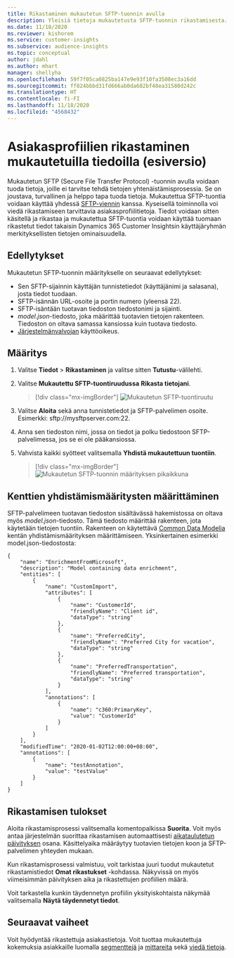 ```yaml
---
title: Rikastaminen mukautetun SFTP-tuonnin avulla
description: Yleisiä tietoja mukautetusta SFTP-tuonnin rikastamisesta.
ms.date: 11/18/2020
ms.reviewer: kishorem
ms.service: customer-insights
ms.subservice: audience-insights
ms.topic: conceptual
author: jdahl
ms.author: mhart
manager: shellyha
ms.openlocfilehash: 59f7f05ca0825ba147e9e93f10fa3508ec3a16dd
ms.sourcegitcommit: ff824bbbd31fd666ab0da682bf48ea31580d242c
ms.translationtype: HT
ms.contentlocale: fi-FI
ms.lasthandoff: 11/18/2020
ms.locfileid: "4568432"
---
```

# <a name="enrich-customer-profiles-with-custom-data-preview"></a>Asiakasprofiilien rikastaminen mukautetuilla tiedoilla (esiversio)

Mukautetun SFTP (Secure File Transfer Protocol) -tuonnin avulla voidaan tuoda tietoja, joille ei tarvitse tehdä tietojen yhtenäistämisprosessia. Se on joustava, turvallinen ja helppo tapa tuoda tietoja. Mukautettua SFTP-tuontia voidaan käyttää yhdessä [SFTP-viennin](export-sftp.md) kanssa. Kyseisellä toiminnolla voi viedä rikastamiseen tarvittavia asiakasprofiilitietoja. Tiedot voidaan sitten käsitellä ja rikastaa ja mukautettua SFTP-tuontia voidaan käyttää tuomaan rikastetut tiedot takaisin Dynamics 365 Customer Insightsin käyttäjäryhmän merkityksellisten tietojen ominaisuudella.

## <a name="prerequisites"></a>Edellytykset

Mukautetun SFTP-tuonnin määritykselle on seuraavat edellytykset:

- Sen SFTP-sijainnin käyttäjän tunnistetiedot (käyttäjänimi ja salasana), josta tiedot tuodaan.
- SFTP-isännän URL-osoite ja portin numero (yleensä 22).
- SFTP-isäntään tuotavan tiedoston tiedostonimi ja sijainti.
- *model.json*-tiedosto, joka määrittää tuotavien tietojen rakenteen. Tiedoston on oltava samassa kansiossa kuin tuotava tiedosto.
- [Järjestelmänvalvojan](permissions.md#administrator) käyttöoikeus.

## <a name="configuration"></a>Määritys

1. Valitse **Tiedot** > **Rikastaminen** ja valitse sitten **Tutustu**-välilehti.

1. Valitse **Mukautettu SFTP-tuontiruudussa** **Rikasta tietojani**.

   > [!div class="mx-imgBorder"]
   > ![Mukautetun SFTP-tuontiruutu](media/SFTP_Custom_Import_tile.png "Mukautetun SFTP-tuontiruutu")

1. Valitse **Aloita** sekä anna tunnistetiedot ja SFTP-palvelimen osoite. Esimerkki: sftp://mysftpserver.com:22.

1. Anna sen tiedoston nimi, jossa on tiedot ja polku tiedostoon SFTP-palvelimessa, jos se ei ole pääkansiossa.

1. Vahvista kaikki syötteet valitsemalla **Yhdistä mukautettuun tuontiin**.

   > [!div class="mx-imgBorder"]
   > ![Mukautetun SFTP-tuonnin määrityksen pikaikkuna](media/SFTP_Custom_Import_Configuration_flyout.png "Mukautetun SFTP-tuonnin määrityksen pikaikkuna")

## <a name="defining-field-mappings"></a>Kenttien yhdistämismääritysten määrittäminen 

SFTP-palvelimeen tuotavan tiedoston sisältävässä hakemistossa on oltava myös *model.json*-tiedosto. Tämä tiedosto määrittää rakenteen, jota käytetään tietojen tuontiin. Rakenteen on käytettävä [Common Data Modelia](https://docs.microsoft.com/common-data-model/) kentän yhdistämismäärityksen määrittämiseen. Yksinkertainen esimerkki model.json-tiedostosta:

```
{
    "name": "EnrichmentFromMicrosoft",
    "description": "Model containing data enrichment",
    "entities": [
        {
            "name": "CustomImport",
            "attributes": [
                {
                    "name": "CustomerId",
                    "friendlyName": "Client id",
                    "dataType": "string"
                },
                {
                    "name": "PreferredCity",
                    "friendlyName": "Preferred City for vacation",
                    "dataType": "string"
                },
                {
                    "name": "PreferredTransportation",
                    "friendlyName": "Preferred transportation",
                    "dataType": "string"
                }
            ],
            "annotations": [
                {
                    "name": "c360:PrimaryKey",
                    "value": "CustomerId"
                }
            ]
        }
    ],
    "modifiedTime": "2020-01-02T12:00:00+08:00",
    "annotations": [
        {
            "name": "testAnnotation",
            "value": "testValue"
        }
    ]
}
```

## <a name="enrichment-results"></a>Rikastamisen tulokset

Aloita rikastamisprosessi valitsemalla komentopalkissa **Suorita**. Voit myös antaa järjestelmän suorittaa rikastamisen automaattisesti [aikataulutetun päivityksen](system.md#schedule-tab) osana. Käsittelyaika määräytyy tuotavien tietojen koon ja SFTP-palvelimen yhteyden mukaan.

Kun rikastamisprosessi valmistuu, voit tarkistaa juuri tuodut mukautetut rikastamistiedot **Omat rikastukset** -kohdassa. Näkyvissä on myös viimeisimmän päivityksen aika ja rikastettujen profiilien määrä.

Voit tarkastella kunkin täydennetyn profiilin yksityiskohtaista näkymää valitsemalla **Näytä täydennetyt tiedot**.

## <a name="next-steps"></a>Seuraavat vaiheet

Voit hyödyntää rikastettuja asiakastietoja. Voit tuottaa mukautettuja kokemuksia asiakkaille luomalla [segmenttejä](segments.md) ja [mittareita](measures.md) sekä [viedä tietoja](export-destinations.md).


